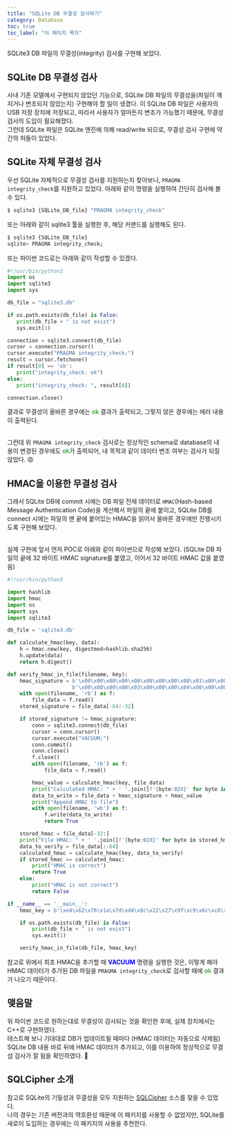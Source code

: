 ```yaml
---
title: "SQLite DB 무결성 검사하기"
category: Database
toc: true
toc_label: "이 페이지 목차"
---
```


SQLite3 DB 파일의 무결성(integrity) 검사를 구현해 보았다.

## SQLite DB 무결성 검사
사내 기존 모델에서 구현되지 않았던 기능으로, SQLite DB 파일의 무결성을(파일이 깨지거나 변조되지 않았는지) 구현해야 할 일이 생겼다. 이 SQLite DB 파일은 사용자의 USB 저장 장치에 저장되고, 따라서 사용자가 얼마든지 변조가 가능했기 때문에, 무결성 검사의 도입이 필요해졌다.  
그런데 SQLite 파일은 SQLite 엔진에 의해 read/write 되므로, 무결성 검사 구현에 약간의 허들이 있었다.

## SQLite 자체 무결성 검사
우선 SQLite 자체적으로 무결성 검사를 지원하는지 찾아보니, `PRAGMA integrity_check`를 지원하고 있었다. 아래와 같이 명령을 실행하여 간단히 검사해 볼 수 있다.
```sh
$ sqlite3 {SQLite_DB_file} "PRAGMA integrity_check"
```
또는 아래와 같이 sqlite3 툴을 실행한 후, 해당 커맨드를 실행해도 된다.
```sh
$ sqlite3 {SQLite_DB_file}
sqlite> PRAGMA integrity_check;
```
또는 파이썬 코드로는 아래와 같이 작성할 수 있겠다.
 ```python
#!/usr/bin/python3
import os
import sqlite3
import sys

db_file = "sqlite3.db"

if os.path.exists(db_file) is False:
    print(db_file + " is not exist")
    sys.exit(1)

connection = sqlite3.connect(db_file)
cursor = connection.cursor()
cursor.execute("PRAGMA integrity_check;")
result = cursor.fetchone()
if result[0] == 'ok':
    print("integrity_check: ok")
else:
    print("integrity_check: ", result[0])

connection.close()
```

결과로 무결성이 올바른 경우에는 <font color=green>ok</font> 결과가 출력되고, 그렇지 않은 경우에는 에러 내용이 출력된다.  
<br>

그런데 위 `PRAGMA integrity_check` 검사로는 정상적인 schema로 database의 내용이 변경된 경우에도 <font color=green>ok</font>가 출력되어, 내 목적과 같이 데이터 변조 여부는 검사가 되질 않았다. 😡

## HMAC을 이용한 무결성 검사
그래서 SQLite DB에 commit 시에는 DB 파일 전체 데이터로 `HMAC`(Hash-based Message Authentication Code)을 계산해서 파일의 끝에 붙이고, SQLite DB를 connect 시에는 파일의 맨 끝에 붙어있는 HMAC을 읽어서 올바른 경우에만 진행시키도록 구현해 보았다.  
<br>

실제 구현에 앞서 먼저 POC로 아래와 같이 파이썬으로 작성해 보았다. (SQLite DB 파일의 끝에 32 바이트 HMAC signature를 붙였고, 이어서 32 바이트 HMAC 값을 붙였음)
```python
#!/usr/bin/python3

import hashlib
import hmac
import os
import sys
import sqlite3

db_file = 'sqlite3.db'

def calculate_hmac(key, data):
    h = hmac.new(key, digestmod=hashlib.sha256)
    h.update(data)
    return h.digest()

def verify_hmac_in_file(filename, key):
    hmac_signature = b'\x00\x00\x00\x00\x00\x09\x00\x00\x00\x01\x00\x00\x00\x00\x00\x10' + \
                     b'\x00\x00\x00\x00\x03\x00\x00\x00\x04\x00\x00\x00\x00\x00\x00\x00'
    with open(filename, 'rb') as f:
        file_data = f.read()
    stored_signature = file_data[-64:-32]

    if stored_signature != hmac_signature:
        conn = sqlite3.connect(db_file)
        cursor = conn.cursor()
        cursor.execute("VACUUM;")
        conn.commit()
        conn.close()
        f.close()
        with open(filename, 'rb') as f:
            file_data = f.read()

        hmac_value = calculate_hmac(key, file_data)
        print("Calculated HMAC: " + ' '.join([f'{byte:02X}' for byte in hmac_value]))
        data_to_write = file_data + hmac_signature + hmac_value
        print("Append HMAC to file")
        with open(filename, 'wb') as f:
            f.write(data_to_write)
            return True

    stored_hmac = file_data[-32:]
    print("File HMAC: " + ' '.join([f'{byte:02X}' for byte in stored_hmac]))
    data_to_verify = file_data[:-64]
    calculated_hmac = calculate_hmac(key, data_to_verify)
    if stored_hmac == calculated_hmac:
        print("HMAC is correct")
        return True
    else:
        print("HMAC is not correct")
        return False

if __name__ == '__main__':
    hmac_key = b'\xe4\x62\x76\x1a\x7d\xd4\x8c\x22\x27\x9f\xc9\x6c\xc8\x66\xec\x10'

    if os.path.exists(db_file) is False:
        print(db_file + " is not exist")
        sys.exit(1)

    verify_hmac_in_file(db_file, hmac_key)
```

참고로 위에서 최초 HMAC을 추가할 때 **<font color=blue>VACUUM</font>** 명령을 실행한 것은, 이렇게 해야 HMAC 데이터가 추가된 DB 파일을 `PRAGMA integrity_check`로 검사할 때에 <font color=green>ok</font> 결과가 나오기 때문이다.  

## 맺음말
위 파이썬 코드로 원하는대로 무결성이 검사되는 것을 확인한 후에, 실제 장치에서는 C++로 구현하였다.  
테스트해 보니 기대대로 DB가 업데이트될 때마다 (HMAC 데이터는 자동으로 삭제됨) SQLite DB 내용 바로 뒤에 HMAC 데이터가 추가되고, 이를 이용하여 정상적으로 무결섬 검사가 잘 됨을 확인하였다. 🙂

## SQLCipher 소개
참고로 SQLite의 기밀성과 무결성을 모두 지원하는 [SQLCipher](https://github.com/sqlcipher/sqlcipher) 소스를 찾을 수 있었다.  
나의 경우는 기존 버전과의 역호환성 때문에 이 패키지를 사용할 수 없었지만, SQLite를 새로이 도입하는 경우에는 이 패키지의 사용을 추천한다.
